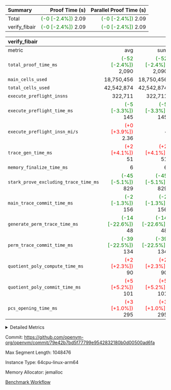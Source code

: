 | Summary | Proof Time (s) | Parallel Proof Time (s) |
|:---|---:|---:|
| Total | <span style='color: green'>(-0 [-2.4%])</span> 2.09 | <span style='color: green'>(-0 [-2.4%])</span> 2.09 |
| verify_fibair | <span style='color: green'>(-0 [-2.4%])</span> 2.09 | <span style='color: green'>(-0 [-2.4%])</span> 2.09 |


| verify_fibair |||||
|:---|---:|---:|---:|---:|
|metric|avg|sum|max|min|
| `total_proof_time_ms ` | <span style='color: green'>(-52 [-2.4%])</span> 2,090 | <span style='color: green'>(-52 [-2.4%])</span> 2,090 | <span style='color: green'>(-52 [-2.4%])</span> 2,090 | <span style='color: green'>(-52 [-2.4%])</span> 2,090 |
| `main_cells_used     ` |  18,750,456 |  18,750,456 |  18,750,456 |  18,750,456 |
| `total_cells_used    ` |  42,542,874 |  42,542,874 |  42,542,874 |  42,542,874 |
| `execute_preflight_insns` |  322,711 |  322,711 |  322,711 |  322,711 |
| `execute_preflight_time_ms` | <span style='color: green'>(-5 [-3.3%])</span> 145 | <span style='color: green'>(-5 [-3.3%])</span> 145 | <span style='color: green'>(-5 [-3.3%])</span> 145 | <span style='color: green'>(-5 [-3.3%])</span> 145 |
| `execute_preflight_insn_mi/s` | <span style='color: red'>(+0 [+3.9%])</span> 2.36 | -          | <span style='color: red'>(+0 [+3.9%])</span> 2.36 | <span style='color: red'>(+0 [+3.9%])</span> 2.36 |
| `trace_gen_time_ms   ` | <span style='color: red'>(+2 [+4.1%])</span> 51 | <span style='color: red'>(+2 [+4.1%])</span> 51 | <span style='color: red'>(+2 [+4.1%])</span> 51 | <span style='color: red'>(+2 [+4.1%])</span> 51 |
| `memory_finalize_time_ms` |  6 |  6 |  6 |  6 |
| `stark_prove_excluding_trace_time_ms` | <span style='color: green'>(-45 [-5.1%])</span> 829 | <span style='color: green'>(-45 [-5.1%])</span> 829 | <span style='color: green'>(-45 [-5.1%])</span> 829 | <span style='color: green'>(-45 [-5.1%])</span> 829 |
| `main_trace_commit_time_ms` | <span style='color: green'>(-2 [-1.3%])</span> 156 | <span style='color: green'>(-2 [-1.3%])</span> 156 | <span style='color: green'>(-2 [-1.3%])</span> 156 | <span style='color: green'>(-2 [-1.3%])</span> 156 |
| `generate_perm_trace_time_ms` | <span style='color: green'>(-14 [-22.6%])</span> 48 | <span style='color: green'>(-14 [-22.6%])</span> 48 | <span style='color: green'>(-14 [-22.6%])</span> 48 | <span style='color: green'>(-14 [-22.6%])</span> 48 |
| `perm_trace_commit_time_ms` | <span style='color: green'>(-39 [-22.5%])</span> 134 | <span style='color: green'>(-39 [-22.5%])</span> 134 | <span style='color: green'>(-39 [-22.5%])</span> 134 | <span style='color: green'>(-39 [-22.5%])</span> 134 |
| `quotient_poly_compute_time_ms` | <span style='color: red'>(+2 [+2.3%])</span> 90 | <span style='color: red'>(+2 [+2.3%])</span> 90 | <span style='color: red'>(+2 [+2.3%])</span> 90 | <span style='color: red'>(+2 [+2.3%])</span> 90 |
| `quotient_poly_commit_time_ms` | <span style='color: red'>(+5 [+5.2%])</span> 101 | <span style='color: red'>(+5 [+5.2%])</span> 101 | <span style='color: red'>(+5 [+5.2%])</span> 101 | <span style='color: red'>(+5 [+5.2%])</span> 101 |
| `pcs_opening_time_ms ` | <span style='color: red'>(+3 [+1.0%])</span> 295 | <span style='color: red'>(+3 [+1.0%])</span> 295 | <span style='color: red'>(+3 [+1.0%])</span> 295 | <span style='color: red'>(+3 [+1.0%])</span> 295 |



<details>
<summary>Detailed Metrics</summary>

|  | verify_program_compile_ms | verify_fibair_time_ms | total_cells | stark_prove_excluding_trace_time_ms | quotient_poly_compute_time_ms | quotient_poly_commit_time_ms | perm_trace_commit_time_ms | pcs_opening_time_ms | main_trace_commit_time_ms |
| --- | --- | --- | --- | --- | --- | --- | --- | --- |
|  | 7 | 2,090 | 65,536 | 38 | 1 | 6 | 0 | 22 | 7 | 

| air_name | rows | quotient_deg | main_cols | interactions | constraints | cells |
| --- | --- | --- | --- | --- | --- | --- |
| AccessAdapterAir<2> |  | 2 |  | 5 | 12 |  | 
| AccessAdapterAir<4> |  | 2 |  | 5 | 12 |  | 
| AccessAdapterAir<8> |  | 2 |  | 5 | 12 |  | 
| FibonacciAir | 32,768 | 1 | 2 |  | 5 | 65,536 | 
| FriReducedOpeningAir |  | 2 |  | 39 | 71 |  | 
| JalRangeCheckAir |  | 2 |  | 9 | 14 |  | 
| NativePoseidon2Air<BabyBearParameters>, 1> |  | 2 |  | 136 | 572 |  | 
| PhantomAir |  | 2 |  | 3 | 5 |  | 
| ProgramAir |  | 1 |  | 1 | 4 |  | 
| VariableRangeCheckerAir |  | 1 |  | 1 | 4 |  | 
| VmAirWrapper<AluNativeAdapterAir, FieldArithmeticCoreAir> |  | 2 |  | 15 | 27 |  | 
| VmAirWrapper<BranchNativeAdapterAir, BranchEqualCoreAir<1> |  | 2 |  | 11 | 25 |  | 
| VmAirWrapper<NativeAdapterAir<2, 0>, PublicValuesCoreAir> |  | 2 |  | 11 | 29 |  | 
| VmAirWrapper<NativeLoadStoreAdapterAir<1>, NativeLoadStoreCoreAir<1> |  | 2 |  | 15 | 20 |  | 
| VmAirWrapper<NativeLoadStoreAdapterAir<4>, NativeLoadStoreCoreAir<4> |  | 2 |  | 15 | 20 |  | 
| VmAirWrapper<NativeVectorizedAdapterAir<4>, FieldExtensionCoreAir> |  | 2 |  | 15 | 27 |  | 
| VmConnectorAir |  | 2 |  | 5 | 11 |  | 
| VolatileBoundaryAir |  | 2 |  | 7 | 19 |  | 

| group | trace_gen_time_ms | total_proof_time_ms | total_cells_used | total_cells | system_trace_gen_time_ms | stark_prove_excluding_trace_time_ms | single_trace_gen_time_ms | quotient_poly_compute_time_ms | quotient_poly_commit_time_ms | perm_trace_commit_time_ms | pcs_opening_time_ms | memory_finalize_time_ms | main_trace_commit_time_ms | main_cells_used | generate_perm_trace_time_ms | fri.log_blowup | execute_preflight_time_ms | execute_preflight_insns | execute_preflight_insn_mi/s |
| --- | --- | --- | --- | --- | --- | --- | --- | --- | --- | --- | --- | --- | --- | --- | --- | --- | --- | --- | --- |
| verify_fibair | 51 | 2,090 | 42,542,874 | 62,474,410 | 51 | 829 | 0 | 90 | 101 | 134 | 295 | 6 | 156 | 18,750,456 | 48 | 1 | 145 | 322,711 | 2.36 | 

| group | air_name | rows | prep_cols | perm_cols | main_cols | cells |
| --- | --- | --- | --- | --- | --- | --- |
| verify_fibair | AccessAdapterAir<2> | 131,072 |  | 16 | 11 | 3,538,944 | 
| verify_fibair | AccessAdapterAir<4> | 65,536 |  | 16 | 13 | 1,900,544 | 
| verify_fibair | AccessAdapterAir<8> | 128 |  | 16 | 17 | 4,224 | 
| verify_fibair | FriReducedOpeningAir | 2,048 |  | 84 | 27 | 227,328 | 
| verify_fibair | JalRangeCheckAir | 32,768 |  | 28 | 12 | 1,310,720 | 
| verify_fibair | NativePoseidon2Air<BabyBearParameters>, 1> | 32,768 |  | 312 | 398 | 23,265,280 | 
| verify_fibair | PhantomAir | 16,384 |  | 12 | 6 | 294,912 | 
| verify_fibair | ProgramAir | 8,192 |  | 8 | 10 | 147,456 | 
| verify_fibair | VariableRangeCheckerAir | 262,144 | 2 | 8 | 1 | 2,359,296 | 
| verify_fibair | VmAirWrapper<AluNativeAdapterAir, FieldArithmeticCoreAir> | 262,144 |  | 36 | 29 | 17,039,360 | 
| verify_fibair | VmAirWrapper<BranchNativeAdapterAir, BranchEqualCoreAir<1> | 32,768 |  | 28 | 23 | 1,671,168 | 
| verify_fibair | VmAirWrapper<NativeLoadStoreAdapterAir<1>, NativeLoadStoreCoreAir<1> | 65,536 |  | 40 | 21 | 3,997,696 | 
| verify_fibair | VmAirWrapper<NativeLoadStoreAdapterAir<4>, NativeLoadStoreCoreAir<4> | 32,768 |  | 40 | 27 | 2,195,456 | 
| verify_fibair | VmAirWrapper<NativeVectorizedAdapterAir<4>, FieldExtensionCoreAir> | 32,768 |  | 36 | 38 | 2,424,832 | 
| verify_fibair | VmConnectorAir | 2 | 1 | 16 | 5 | 42 | 
| verify_fibair | VolatileBoundaryAir | 65,536 |  | 20 | 12 | 2,097,152 | 

| group | trace_height_constraint | weighted_sum | threshold |
| --- | --- | --- | --- |
| verify_fibair | 0 | 1,085,444 | 2,013,265,921 | 
| verify_fibair | 1 | 5,411,200 | 2,013,265,921 | 
| verify_fibair | 2 | 542,722 | 2,013,265,921 | 
| verify_fibair | 3 | 5,476,612 | 2,013,265,921 | 
| verify_fibair | 4 | 65,536 | 2,013,265,921 | 
| verify_fibair | 5 | 12,851,850 | 2,013,265,921 | 

| trace_height_constraint | threshold |
| --- | --- |
| 0 | 2,013,265,921 | 

</details>


Commit: https://github.com/openvm-org/openvm/commit/79e42b7bd5f77799e9542832180b0d00500ad6fa

Max Segment Length: 1048476

Instance Type: 64cpu-linux-arm64

Memory Allocator: jemalloc

[Benchmark Workflow](https://github.com/openvm-org/openvm/actions/runs/17128834156)
